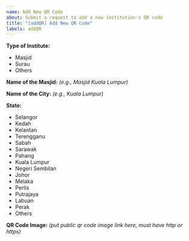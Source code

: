 ```yaml
---
name: Add New QR Code
about: Submit a request to add a new institution's QR code
title: "[addQR] Add New QR Code"
labels: addQR
---
```


**Type of Institute:**
- Masjid
- Surau
- Others

**Name of the Masjid:**
_(e.g., Masjid Kuala Lumpur)_

**Name of the City:**
_(e.g., Kuala Lumpur)_

**State:**
- Selangor
- Kedah
- Kelantan
- Terengganu
- Sabah
- Sarawak
- Pahang
- Kuala Lumpur
- Negeri Sembilan
- Johor
- Melaka
- Perlis
- Putrajaya
- Labuan
- Perak
- Others

**QR Code Image:**
_(put public qr code image link here, must have http or https)_
